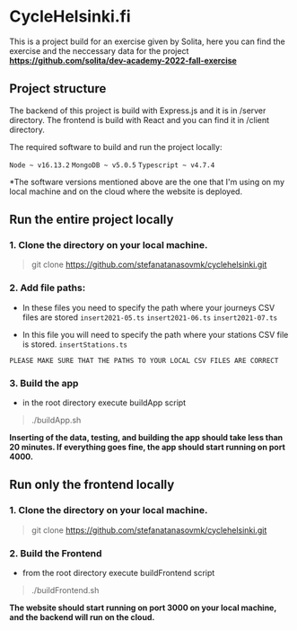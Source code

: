 # CycleHelsinki.fi

This is a project build for an exercise given by Solita, here you can find the exercise and the neccessary data for the project
**https://github.com/solita/dev-academy-2022-fall-exercise**

## Project structure

The backend of this project is build with Express.js and it is in /server directory. The frontend is build with React and you can find it in /client directory.

The required software to build and run the project locally:

`Node ~ v16.13.2`
`MongoDB ~ v5.0.5`
`Typescript ~ v4.7.4`

\*The software versions mentioned above are the one that I'm using on my local machine and on the cloud where the website is deployed.

## Run the entire project locally

### 1. Clone the directory on your local machine.

> git clone https://github.com/stefanatanasovmk/cyclehelsinki.git

### 2. Add file paths:

- In these files you need to specify the path where your journeys CSV files are stored
  `insert2021-05.ts`
  `insert2021-06.ts`
  `insert2021-07.ts`

- In this file you will need to specify the path where your stations CSV file is stored.
  `insertStations.ts`

`PLEASE MAKE SURE THAT THE PATHS TO YOUR LOCAL CSV FILES ARE CORRECT`

### 3. Build the app

- in the root directory execute buildApp script

> ./buildApp.sh

**Inserting of the data, testing, and building the app should take less than 20 minutes. If everything goes fine, the app should start running on port 4000.**

## Run only the frontend locally

### 1. Clone the directory on your local machine.

> git clone https://github.com/stefanatanasovmk/cyclehelsinki.git

### 2. Build the Frontend

- from the root directory execute buildFrontend script

> ./buildFrontend.sh

**The website should start running on port 3000 on your local machine, and the backend will run on the cloud.**
